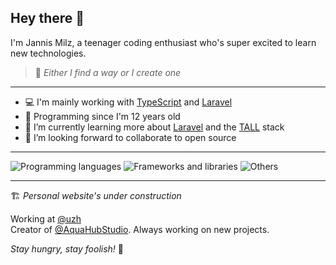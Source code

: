 ## Hey there 👋

I'm Jannis Milz, a teenager coding enthusiast who's super excited to learn new technologies.

> 💪 *Either I find a way or I create one*

---

- 💻 I'm mainly working with [TypeScript](https://typescriptlang.org) and [Laravel](https://laravel.com)
- 🔮 Programming since I'm 12 years old
- 🌱 I’m currently learning more about [Laravel](https://laravel.com) and the [TALL](https://tallstack.dev) stack
- 👯 I’m looking forward to collaborate to open source

---

![Programming languages](https://skillicons.dev/icons?i=html,css,js,ts,php,py,java,latex,md,bash)
![Frameworks and libraries](https://skillicons.dev/icons?i=react,nextjs,nodejs,expressjs,tailwindcss,laravel,prisma,jest,spring,astro,svelte,flask)
![Others](https://skillicons.dev/icons?i=vscode,github,gitlab,git,nginx,mysql,sqlite,docker,firebase,linux,postman)

---

🏗 *Personal website's under construction*

Working at [@uzh](https://github.com/uzh)<br />
Creator of [@AquaHubStudio](https://github.com/AquaHubStudio). Always working on new projects.

*Stay hungry, stay foolish!* 📖
